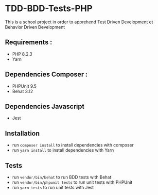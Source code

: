 # TDD-BDD-Tests-PHP

This is a school project in order to apprehend Test Driven Development et Behavior Driven Development

## Requirements :
- PHP 8.2.3
- Yarn

## Dependencies Composer :
- PHPUnit 9.5
- Behat 3.12

## Dependencies Javascript
- Jest

## Installation
- run ````composer install```` to install dependencies with composer
- run ```yarn install``` to install dependencies with Yarn

## Tests
- run ```vendor/bin/behat``` to run BDD tests with Behat
- run ```vendor/bin/phpunit tests``` to run unit tests with PHPUnit 
- run ```yarn tests``` to run unit tests with Jest